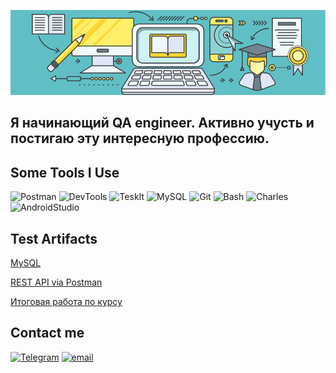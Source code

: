 [![Header](https://github.com/OlgaErshova111/OlgaErshova111/blob/main/assets/13.png)](https://novosibirsk.hh.ru/resume/25de5077ff0cf5134b0039ed1f63395a614356)

## Я начинающий QA engineer. Активно учусть и постигаю эту интересную профессию.

## Some Tools I Use

![Postman](https://img.shields.io/badge/Postman-FFEF6A?style=for-the-badge&logo=postman)
![DevTools](https://img.shields.io/badge/Devtools-FFEF6A?style=for-the-badge&logo=devtools)
![TeskIt](https://img.shields.io/badge/TestIt-FFEF6A?style=for-the-badge&logo=TestIt)
![MySQL](https://img.shields.io/badge/Mysql-FFEF6A?style=for-the-badge&logo=mysql)
![Git](https://img.shields.io/badge/Git-FFEF6A?style=for-the-badge&logo=git)
![Bash](https://img.shields.io/badge/Bash-FFEF6A?style=for-the-badge&logo=bash)
![Charles](https://img.shields.io/badge/Charles-FFEF6A?style=for-the-badge&logo=charles)
![AndroidStudio](https://img.shields.io/badge/AndroidStudio-FFEF6A?style=for-the-badge&logo=AndroidStudio)

## Test Artifacts
[MySQL](https://github.com/OlgaErshova111/MySQL)

[REST API via Postman](https://www.postman.com/olga148/workspace/petstore/overview)

[Итоговая работа по курсу](https://github.com/OlgaErshova111/Testing-Course-Result)

## Contact me

[![Telegram](https://img.shields.io/badge/telegram-FFEF6A?style=for-the-badge&logo=Telegram)](https://t.me/Ershova_Ol_ga)
[![email](https://img.shields.io/badge/Email-FFEF6A?style=for-the-badge&logo=gmail)](mailto:9087olga@gmail.com)